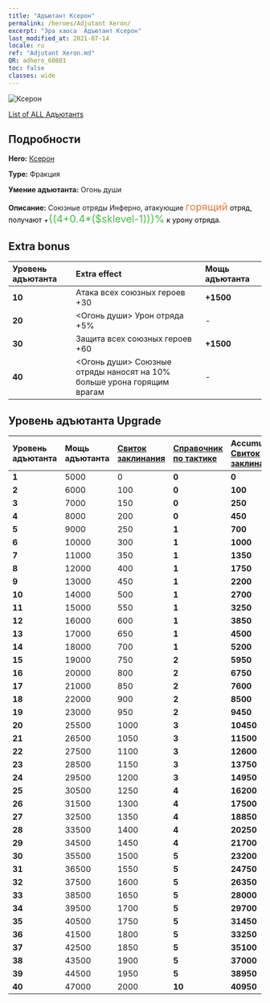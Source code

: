 ```yaml
---
title: "Адъютант Ксерон"
permalink: /heroes/Adjutant Xeron/
excerpt: "Эра хаоса  Адъютант Ксерон"
last_modified_at: 2021-07-14
locale: ru
ref: "Adjutant Xeron.md"
QR: adhero_60801
toc: false
classes: wide
---
```

  ![Ксерон](/images/h/h_Xeron.jpg)

 [List of ALL Адъютантs](/ru/heroes/Adjutants/) 

## Подробности
 **Hero:**  [Ксерон](/ru/heroes/Xeron/) 

 **Type:**  Фракция 

 **Умение адъютанта:**  Огонь души 

 **Описание:** Союзные отряды Инферно, атакующие <span style="color: #e07c44;font-size:20px">горящий</span><span style="color: black"> отряд, получают +<span style="color: #48b946;font-size:20px">{(4+0.4*($sklevel-1))}%</span><span style="color: black"> к урону отряда.

## Extra bonus

  | Уровень адъютанта | Extra effect | Мощь адъютанта  |
  |:---|:-------|:------------|
  | **10** | Атака всех союзных героев +30 | **+1500** |
  | **20** | <Огонь души> Урон отряда +5% | - |
  | **30** | Защита всех союзных героев +60 | **+1500** |
  | **40** | <Огонь души> Союзные отряды наносят на 10% больше урона горящим врагам | - |


## Уровень адъютанта Upgrade

  | Уровень адъютанта | Мощь адъютанта | [Свиток заклинания](/ItemsRU/con_694/) | [Справочник по тактике](/ItemsRU/unk_2115/) | Accumulated [Свиток заклинания](/ItemsRU/con_694/) | Accumulated [Справочник по тактике](/ItemsRU/unk_2115/) |
  |:-------|:-------|:------------|:------------|:------------|:------------|
  | **1** | 5000 | 0 | **0** | **0** | **0** |
  | **2** | 6000 | 100 | **0** | **100** | **0** |
  | **3** | 7000 | 150 | **0** | **250** | **0** |
  | **4** | 8000 | 200 | **0** | **450** | **0** |
  | **5** | 9000 | 250 | **1** | **700** | **1** |
  | **6** | 10000 | 300 | **1** | **1000** | **2** |
  | **7** | 11000 | 350 | **1** | **1350** | **3** |
  | **8** | 12000 | 400 | **1** | **1750** | **4** |
  | **9** | 13000 | 450 | **1** | **2200** | **5** |
  | **10** | 14000 | 500 | **1** | **2700** | **6** |
  | **11** | 15000 | 550 | **1** | **3250** | **7** |
  | **12** | 16000 | 600 | **1** | **3850** | **8** |
  | **13** | 17000 | 650 | **1** | **4500** | **9** |
  | **14** | 18000 | 700 | **1** | **5200** | **10** |
  | **15** | 19000 | 750 | **2** | **5950** | **12** |
  | **16** | 20000 | 800 | **2** | **6750** | **14** |
  | **17** | 21000 | 850 | **2** | **7600** | **16** |
  | **18** | 22000 | 900 | **2** | **8500** | **18** |
  | **19** | 23000 | 950 | **2** | **9450** | **20** |
  | **20** | 25500 | 1000 | **3** | **10450** | **23** |
  | **21** | 26500 | 1050 | **3** | **11500** | **26** |
  | **22** | 27500 | 1100 | **3** | **12600** | **29** |
  | **23** | 28500 | 1150 | **3** | **13750** | **32** |
  | **24** | 29500 | 1200 | **3** | **14950** | **35** |
  | **25** | 30500 | 1250 | **4** | **16200** | **39** |
  | **26** | 31500 | 1300 | **4** | **17500** | **43** |
  | **27** | 32500 | 1350 | **4** | **18850** | **47** |
  | **28** | 33500 | 1400 | **4** | **20250** | **51** |
  | **29** | 34500 | 1450 | **4** | **21700** | **55** |
  | **30** | 35500 | 1500 | **5** | **23200** | **60** |
  | **31** | 36500 | 1550 | **5** | **24750** | **65** |
  | **32** | 37500 | 1600 | **5** | **26350** | **70** |
  | **33** | 38500 | 1650 | **5** | **28000** | **75** |
  | **34** | 39500 | 1700 | **5** | **29700** | **80** |
  | **35** | 40500 | 1750 | **5** | **31450** | **85** |
  | **36** | 41500 | 1800 | **5** | **33250** | **90** |
  | **37** | 42500 | 1850 | **5** | **35100** | **95** |
  | **38** | 43500 | 1900 | **5** | **37000** | **100** |
  | **39** | 44500 | 1950 | **5** | **38950** | **105** |
  | **40** | 47000 | 2000 | **10** | **40950** | **115** |
